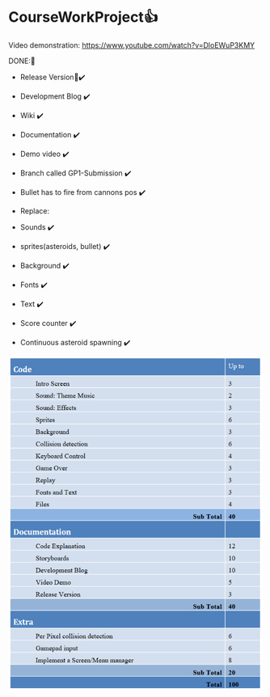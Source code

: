 # CourseWorkProject👍

Video demonstration: https://www.youtube.com/watch?v=DloEWuP3KMY

DONE:📌

- Release Version🚀✔️
- Development Blog ✔️
- Wiki ✔️
- Documentation ✔️
- Demo video ✔️
- Branch called GP1-Submission ✔️

- Bullet has to fire from cannons pos ✔️

- Replace: 
- Sounds ✔️
- sprites(asteroids, bullet) ✔️
- Background ✔️
- Fonts ✔️ 
- Text ✔️

- Score counter ✔️
- Continuous asteroid spawning ✔️

![marking](marking.png)
